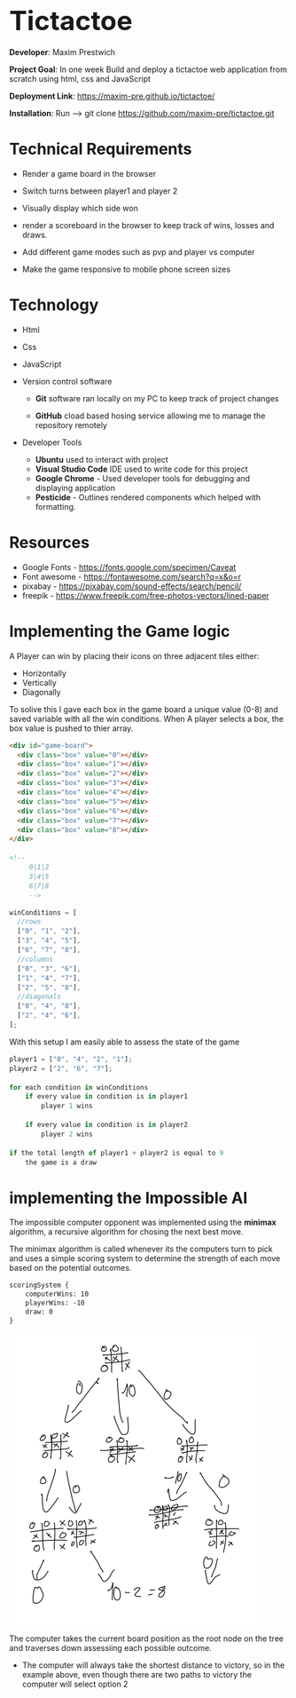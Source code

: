 # <font size=20>Tictactoe</font>

**Developer**: Maxim Prestwich

**Project Goal**: In one week Build and deploy a tictactoe web application from scratch using html, css and JavaScript

**Deployment Link**: https://maxim-pre.github.io/tictactoe/

**Installation**: Run --> git clone https://github.com/maxim-pre/tictactoe.git

# Technical Requirements

- Render a game board in the browser

- Switch turns between player1 and player 2

- Visually display which side won

- render a scoreboard in the browser to keep track of wins, losses and draws.

- Add different game modes such as pvp and player vs computer

- Make the game responsive to mobile phone screen sizes

# Technology

- Html
- Css
- JavaScript
- Version control software

  - **Git** software ran locally on my PC to keep track of project changes

  - **GitHub** cload based hosing service allowing me to manage the repository remotely

- Developer Tools
  - **Ubuntu** used to interact with project
  - **Visual Studio Code** IDE used to write code for this project
  - **Google Chrome** - Used developer tools for debugging and displaying application
  - **Pesticide** - Outlines rendered components which helped with formatting.

# Resources

- Google Fonts - https://fonts.google.com/specimen/Caveat
- Font awesome - https://fontawesome.com/search?q=x&o=r
- pixabay - https://pixabay.com/sound-effects/search/pencil/
- freepik - https://www.freepik.com/free-photos-vectors/lined-paper

# Implementing the Game logic

A Player can win by placing their icons on three adjacent tiles either:

- Horizontally
- Vertically
- Diagonally

To solive this I gave each box in the game board a unique value (0-8) and saved variable with all the win conditions. When A player selects a box, the box value is pushed to thier array.

```html
<div id="game-board">
  <div class="box" value="0"></div>
  <div class="box" value="1"></div>
  <div class="box" value="2"></div>
  <div class="box" value="3"></div>
  <div class="box" value="4"></div>
  <div class="box" value="5"></div>
  <div class="box" value="6"></div>
  <div class="box" value="7"></div>
  <div class="box" value="8"></div>
</div>

<!-- 
     0|1|2 
     3|4|5 
     6|7|8 
     -->
```

```javascript
winConditions = [
  //rows
  ["0", "1", "2"],
  ["3", "4", "5"],
  ["6", "7", "8"],
  //columns
  ["0", "3", "6"],
  ["1", "4", "7"],
  ["2", "5", "8"],
  //diagonals
  ["0", "4", "8"],
  ["2", "4", "6"],
];
```

With this setup I am easily able to assess the state of the game

```javascript
player1 = ["0", "4", "2", "1"];
player2 = ["2", "6", "7"];

for each condition in winConditions
    if every value in condition is in player1
        player 1 wins

    if every value in condition is in player2
        player 2 wins

if the total length of player1 + player2 is equal to 9
    the game is a draw

```

# implementing the Impossible AI

The impossible computer opponent was implemented using the **minimax** algorithm, a recursive algorithm for chosing the next best move.

The minimax algorithm is called whenever its the computers turn to pick and uses a simple scoring system to determine the strength of each move based on the potential outcomes.

```
scoringSystem {
    computerWins: 10
    playerWins: -10
    draw: 0
}
```

<img src="./images/minimax_diagram.png"/>

The computer takes the current board position as the root node on the tree and traverses down assessiing each possible outcome.

- The computer will always take the shortest distance to victory, so in the example above, even though there are two paths to victory the computer will select option 2
